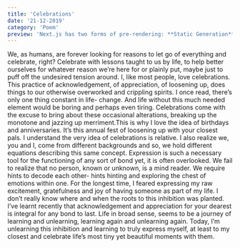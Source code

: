 ```yaml
---
title: 'Celebrations'
date: '21-12-2019'
category: 'Poem'
preview: 'Next.js has two forms of pre-rendering: **Static Generation** and **Server-side Rendering**. The difference is in **when** it generates the HTML for a page.'
---
```


We, as humans, are forever looking for reasons to let go of everything and celebrate, right? Celebrate with lessons taught to us by life, to help better ourselves for whatever reason we’re here for or plainly put, maybe just to puff off the undesired tension around.
I, like most people, love celebrations. This practice of acknowledgement, of appreciation, of loosening up, does things to our otherwise overworked and crippling spirits. I once read, there’s only one thing constant in life- change. And life without this much needed element would be boring and perhaps even tiring. Celebrations come with the excuse to bring about these occasional alterations, breaking up the monotone and jazzing up merriment.This is why I love the idea of birthdays and anniversaries. It’s this annual fest of loosening up with your closest pals. I understand the very idea of celebrations is relative. I also realize we, you and I, come from different backgrounds and so, we hold different equations describing this same concept.
Expression is such a necessary tool for the functioning of any sort of bond yet, it is often overlooked. We fail to realize that no person, known or unknown, is a mind reader. We require hints to decode each other- hints hinting and exploring the chest of emotions within one. For the longest time, I feared expressing my raw excitement, gratefulness and joy of having someone as part of my life. I don’t really know where and when the roots to this inhibition was planted. I’ve learnt recently that acknowledgement and appreciation for your dearest is integral for any bond to last. Life in broad sense, seems to be a journey of learning and unlearning, learning again and unlearning again. Today, I’m unlearning this inhibition and learning to truly express myself, at least to my closest and celebrate life’s most tiny yet beautiful moments with them.